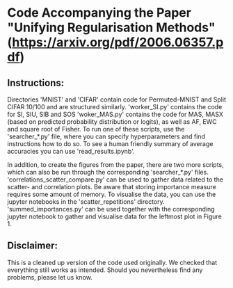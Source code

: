 # Code Accompanying the Paper "Unifying Regularisation Methods" (https://arxiv.org/pdf/2006.06357.pdf)

## Instructions:
Directories 'MNIST' and 'CIFAR' contain code for Permuted-MNIST and Split CIFAR 10/100 and are structured similarly.
'worker_SI.py' contains the code for SI, SIU, SIB and SOS
'woker_MAS.py' contains the code for MAS, MASX (based on predicted probability distribution or logits), as well as AF, EWC and square root of Fisher.
To run one of these scripts, use the 'searcher_*.py' file, where you can specify hyperparameters and find instructions how to do so.
To see a human friendly summary of average accuracies you can use 'read_results.ipynb'.

In addition, to create the figures from the paper, there are two more scripts, which can also be run through the corresponding 'searcher_*.py' files.
'correlations_scatter_compare.py' can be used to gather data related to the scatter- and correlation plots. Be aware that storing importance measure requires some amount of memory. To visualise the data, you can use the jupyter notebooks in the 'scatter_repetitions' directory.
'summed_importances.py' can be used together with the corresponding jupyter notebook to gather and visualise data for the leftmost plot in Figure 1.

## Disclaimer: 
This is a cleaned up version of the code used originally. We checked that everything still works as intended. Should you nevertheless find any problems, please let us know.

